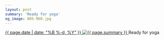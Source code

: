 ```yaml
---
layout: post
summary: 'Ready for yoga'
og_image: 805-960.jpg
---
```


<p>
 <time>
  <a href="/805">
   {{ page.date | date: "%B %-d, %Y" }}
  </a>
 </time>
 <a href="/805">
  <img alt="{{ page.summary }}" sizes="(min-width: 700px) 50vw, calc(100vw - 2rem)" src="{{ site.assets_url }}/805-480.jpg" srcset="{{ site.assets_url }}/805-240.jpg 240w, {{ site.assets_url }}/805-480.jpg 480w, {{ site.assets_url }}/805-720.jpg 720w, {{ site.assets_url }}/805-960.jpg 960w"/>
 </a>
 <span>
  Ready for yoga
 </span>
</p>
